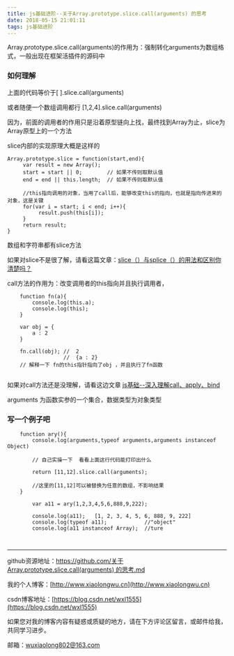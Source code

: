 ```yaml
---
title: js基础进阶--关于Array.prototype.slice.call(arguments) 的思考
date: 2018-05-15 21:01:11
tags: js基础进阶
---
```


Array.prototype.slice.call(arguments)的作用为：强制转化arguments为数组格式，一般出现在框架活插件的源码中

### 如何理解

上面的代码等价于[ ].slice.call(arguments)

或者随便一个数组调用都行 [1,2,4].slice.call(arguments)  

因为，前面的调用者的作用只是沿着原型链向上找，最终找到Array为止，slice为Array原型上的一个方法

slice内部的实现原理大概是这样的

```
Array.prototype.slice = function(start,end){
     var result = new Array();
     start = start || 0;        // 如果不传则取默认值
     end = end || this.length;  // 如果不传则取默认值
     
     //this指向调用的对象，当用了call后，能够改变this的指向，也就是指向传进来的对象，这是关键
     for(var i = start; i < end; i++){
          result.push(this[i]);
     }
     return result;
}
```


数组和字符串都有slice方法

如果对slice不是很了解，请看这篇文章：[slice（）与splice（）的用法和区别你清楚吗？](https://blog.csdn.net/wxl1555/article/details/79388292)


call方法的作用为：改变调用者的this指向并且执行调用者，


```
    function fn(a){
        console.log(this.a);
        console.log(this);
    }
        
    var obj = {
        a : 2
    }

    fn.call(obj); //  2 
                  //  {a : 2} 
    // 解释一下 fn的this指针指向了obj ，并且执行了fn函数
 
```
如果对call方法还是没理解，请看这边文章       [js基础--深入理解call、apply、bind](https://blog.csdn.net/wxl1555/article/details/80327397)


arguments 为函数实参的一个集合，数据类型为对象类型

### 写一个例子吧

```
    function ary(){
        console.log(arguments,typeof arguments,arguments instanceof Object)
        
        // 自己实操一下  看看上面这行代码能打印出什么
        
        return [11,12].slice.call(arguments);
        
        //这里的[11,12]可以被替换为任意的数组，不影响结果
    }

        var a11 = ary(1,2,3,4,5,6,888,9,222);
        
        console.log(a11);   [1, 2, 3, 4, 5, 6, 888, 9, 222]
        console.log(typeof a11);            //"object"
        console.log(a11 instanceof Array);  //ture
        
        
```




---

github资源地址：[https://github.com/关于Array.prototype.slice.call(arguments) 的思考.md](https://github.com/LeonWuV/leonwuv.github.io/blob/hexo/source/_posts/%E5%85%B3%E4%BA%8EArray.prototype.slice.call(arguments)%20%E7%9A%84%E6%80%9D%E8%80%83.md)

我的个人博客：[http://www.xiaolongwu.cn](http://www.xiaolongwu.cn)

csdn博客地址：[https://blog.csdn.net/wxl1555](https://blog.csdn.net/wxl1555)

如果您对我的博客内容有疑惑或质疑的地方，请在下方评论区留言，或邮件给我，共同学习进步。

邮箱：wuxiaolong802@163.com